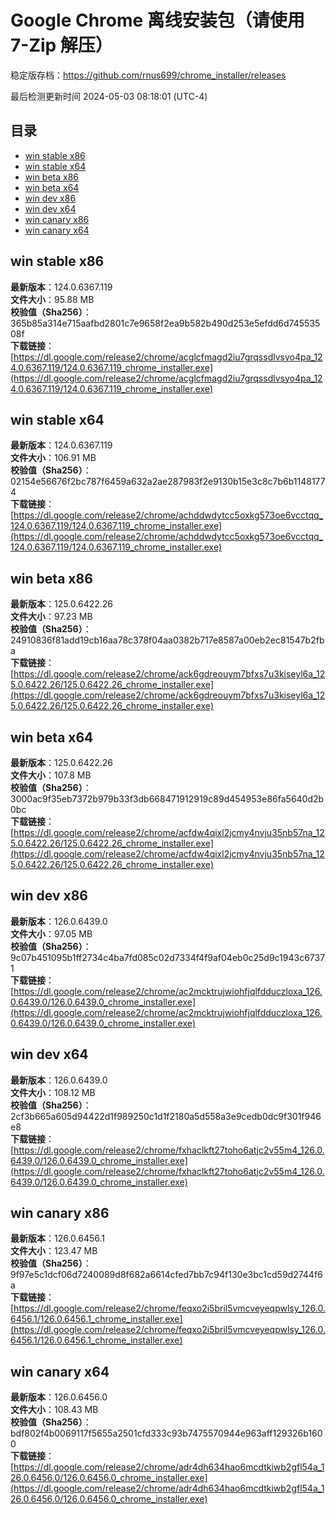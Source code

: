 # Google Chrome 离线安装包（请使用 7-Zip 解压）
稳定版存档：<https://github.com/rnus699/chrome_installer/releases>

最后检测更新时间
2024-05-03 08:18:01 (UTC-4)


## 目录
* [win stable x86](https://github.com/rnus699/chrome_installer?tab=readme-ov-file#win-stable-x86)
* [win stable x64](https://github.com/rnus699/chrome_installer?tab=readme-ov-file#win-stable-x64)
* [win beta x86](https://github.com/rnus699/chrome_installer?tab=readme-ov-file#win-beta-x86)
* [win beta x64](https://github.com/rnus699/chrome_installer?tab=readme-ov-file#win-beta-x64)
* [win dev x86](https://github.com/rnus699/chrome_installer?tab=readme-ov-file#win-dev-x86)
* [win dev x64](https://github.com/rnus699/chrome_installer?tab=readme-ov-file#win-dev-x64)
* [win canary x86](https://github.com/rnus699/chrome_installer?tab=readme-ov-file#win-canary-x86)
* [win canary x64](https://github.com/rnus699/chrome_installer?tab=readme-ov-file#win-canary-x64)

## win stable x86
**最新版本**：124.0.6367.119  
**文件大小**：95.88 MB  
**校验值（Sha256）**：365b85a314e715aafbd2801c7e9658f2ea9b582b490d253e5efdd6d74553508f  
**下载链接**：[https://dl.google.com/release2/chrome/acglcfmagd2iu7grqssdlvsyo4pa_124.0.6367.119/124.0.6367.119_chrome_installer.exe](https://dl.google.com/release2/chrome/acglcfmagd2iu7grqssdlvsyo4pa_124.0.6367.119/124.0.6367.119_chrome_installer.exe)  

## win stable x64
**最新版本**：124.0.6367.119  
**文件大小**：106.91 MB  
**校验值（Sha256）**：02154e56676f2bc787f6459a632a2ae287983f2e9130b15e3c8c7b6b11481774  
**下载链接**：[https://dl.google.com/release2/chrome/achddwdytcc5oxkg573oe6vcctqq_124.0.6367.119/124.0.6367.119_chrome_installer.exe](https://dl.google.com/release2/chrome/achddwdytcc5oxkg573oe6vcctqq_124.0.6367.119/124.0.6367.119_chrome_installer.exe)  

## win beta x86
**最新版本**：125.0.6422.26  
**文件大小**：97.23 MB  
**校验值（Sha256）**：24910836f81add19cb16aa78c378f04aa0382b717e8587a00eb2ec81547b2fba  
**下载链接**：[https://dl.google.com/release2/chrome/ack6gdreouym7bfxs7u3kiseyl6a_125.0.6422.26/125.0.6422.26_chrome_installer.exe](https://dl.google.com/release2/chrome/ack6gdreouym7bfxs7u3kiseyl6a_125.0.6422.26/125.0.6422.26_chrome_installer.exe)  

## win beta x64
**最新版本**：125.0.6422.26  
**文件大小**：107.8 MB  
**校验值（Sha256）**：3000ac9f35eb7372b979b33f3db668471912919c89d454953e86fa5640d2b0bc  
**下载链接**：[https://dl.google.com/release2/chrome/acfdw4qixl2jcmy4nvju35nb57na_125.0.6422.26/125.0.6422.26_chrome_installer.exe](https://dl.google.com/release2/chrome/acfdw4qixl2jcmy4nvju35nb57na_125.0.6422.26/125.0.6422.26_chrome_installer.exe)  

## win dev x86
**最新版本**：126.0.6439.0  
**文件大小**：97.05 MB  
**校验值（Sha256）**：9c07b451095b1ff2734c4ba7fd085c02d7334f4f9af04eb0c25d9c1943c67371  
**下载链接**：[https://dl.google.com/release2/chrome/ac2mcktrujwiohfjqlfdduczloxa_126.0.6439.0/126.0.6439.0_chrome_installer.exe](https://dl.google.com/release2/chrome/ac2mcktrujwiohfjqlfdduczloxa_126.0.6439.0/126.0.6439.0_chrome_installer.exe)  

## win dev x64
**最新版本**：126.0.6439.0  
**文件大小**：108.12 MB  
**校验值（Sha256）**：2cf3b665a605d94422d1f989250c1d1f2180a5d558a3e9cedb0dc9f301f946e8  
**下载链接**：[https://dl.google.com/release2/chrome/fxhaclkft27toho6atjc2v55m4_126.0.6439.0/126.0.6439.0_chrome_installer.exe](https://dl.google.com/release2/chrome/fxhaclkft27toho6atjc2v55m4_126.0.6439.0/126.0.6439.0_chrome_installer.exe)  

## win canary x86
**最新版本**：126.0.6456.1  
**文件大小**：123.47 MB  
**校验值（Sha256）**：9f97e5c1dcf06d7240089d8f682a6614cfed7bb7c94f130e3bc1cd59d2744f6a  
**下载链接**：[https://dl.google.com/release2/chrome/feqxo2i5bril5vmcveyeqpwlsy_126.0.6456.1/126.0.6456.1_chrome_installer.exe](https://dl.google.com/release2/chrome/feqxo2i5bril5vmcveyeqpwlsy_126.0.6456.1/126.0.6456.1_chrome_installer.exe)  

## win canary x64
**最新版本**：126.0.6456.0  
**文件大小**：108.43 MB  
**校验值（Sha256）**：bdf802f4b0069117f5655a2501cfd333c93b7475570944e963aff129326b1600  
**下载链接**：[https://dl.google.com/release2/chrome/adr4dh634hao6mcdtkiwb2gfl54a_126.0.6456.0/126.0.6456.0_chrome_installer.exe](https://dl.google.com/release2/chrome/adr4dh634hao6mcdtkiwb2gfl54a_126.0.6456.0/126.0.6456.0_chrome_installer.exe)  

